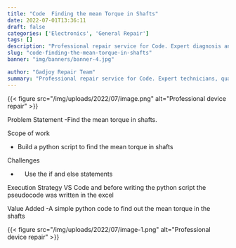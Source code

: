 ```yaml
---
title: "Code  Finding the mean Torque in Shafts"
date: 2022-07-01T13:36:11
draft: false
categories: ['Electronics', 'General Repair']
tags: []
description: "Professional repair service for Code. Expert diagnosis and quality repairs in Bangalore."
slug: "code-finding-the-mean-torque-in-shafts"
banner: "img/banners/banner-4.jpg"

author: "Gadjoy Repair Team"
summary: "Professional repair service for Code. Expert technicians, quality parts, warranty included."
---
```


{{< figure src="/img/uploads/2022/07/image.png" alt="Professional device repair" >}}

Problem Statement -Find the mean torque in shafts.

Scope of work

- Build a python script to find the mean torque in shafts

Challenges

- &nbsp;&nbsp;&nbsp; Use the if and else statements

Execution Strategy VS Code and before writing the python script the pseudocode was written in the excel

Value Added -A simple python code to find out the mean torque in the shafts

{{< figure src="/img/uploads/2022/07/image-1.png" alt="Professional device repair" >}}